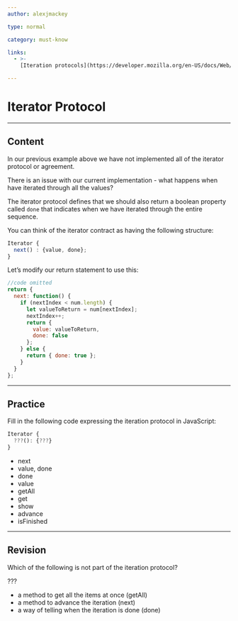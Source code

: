 ```yaml
---
author: alexjmackey

type: normal

category: must-know

links:
  - >-
    [Iteration protocols](https://developer.mozilla.org/en-US/docs/Web/JavaScript/Reference/Iteration_protocols){website}

---
```


# Iterator Protocol

---

## Content

In our previous example above we have not implemented all of the iterator protocol or agreement.

There is an issue with our current implementation - what happens when have iterated through all the values?

The iterator protocol defines that we should also return a boolean property called `done` that indicates when we have iterated through the entire sequence.

You can think of the iterator contract as having the following structure:

```javascript
Iterator {
  next() : {value, done};
}
```

Let’s modify our return statement to use this:

```javascript
//code omitted
return {
  next: function() {
    if (nextIndex < num.length) {
      let valueToReturn = num[nextIndex];
      nextIndex++;
      return {
        value: valueToReturn,
        done: false
      };
    } else {
      return { done: true };
    }
  }
};
```

---

## Practice

Fill in the following code expressing the iteration protocol in JavaScript:

```javascript
Iterator {
  ???(): {???}
}
```

- next
- value, done
- done
- value
- getAll
- get
- show
- advance
- isFinished


---

## Revision

Which of the following is not part of the iteration protocol?

???

- a method to get all the items at once (getAll)
- a method to advance the iteration (next)
- a way of telling when the iteration is done (done)
